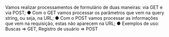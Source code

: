 Vamos realizar processamentos de formulário de duas maneiras: via GET e via POST; ● Com o GET vamos processar os parâmetros que vem na query string, ou seja, na URL; ● Com o POST vamos processar as informações que vem na requisição, estas não aparecem na URL; ● Exemplos de uso: Buscas => GET, Registro de usuário => POST